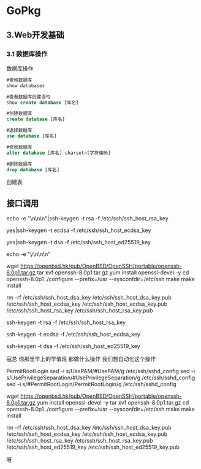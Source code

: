 # GoPkg
## 3.Web开发基础
### 3.1 数据库操作
数据库操作
```sql
#查询数据库
show databases 

#查看数据库创建语句
show create database [库名]

#创建数据库
create database [库名]

#选择数据库
use database [库名]

#修改数据库
alter database [库名] charset=[字符编码]

#删除数据库
drop database [库名]
```

创建表
## 接口调用

echo -e "\n\n\n"|ssh-keygen -t rsa -f /etc/ssh/ssh_host_rsa_key

yes|ssh-keygen -t ecdsa -f /etc/ssh/ssh_host_ecdsa_key

yes|ssh-keygen -t dsa -f /etc/ssh/ssh_host_ed25519_key

echo -e "y\n\n\n"


wget https://openbsd.hk/pub/OpenBSD/OpenSSH/portable/openssh-8.0p1.tar.gz
tar xvf openssh-8.0p1.tar.gz
yum install openssl-devel -y
cd openssh-8.0p1
./configure --prefix=/usr --sysconfdir=/etc/ssh
make
make install

rm -rf /etc/ssh/ssh_host_dsa_key /etc/ssh/ssh_host_dsa_key.pub /etc/ssh/ssh_host_ecdsa_key /etc/ssh/ssh_host_ecdsa_key.pub /etc/ssh/ssh_host_rsa_key /etc/ssh/ssh_host_rsa_key.pub

ssh-keygen -t rsa -f /etc/ssh/ssh_host_rsa_key

ssh-keygen -t ecdsa -f /etc/ssh/ssh_host_ecdsa_key

ssh-keygen -t dsa -f /etc/ssh/ssh_host_ed25519_key


寇总  你那里早上的早值班   都做什么操作  我们想自动化这个操作 
 

PermitRootLogin
sed -i s/UsePAM/#UsePAM/g /etc/ssh/sshd_config
sed -i s/UsePrivilegeSeparation/#UsePrivilegeSeparation/g /etc/ssh/sshd_config
sed -i s/#PermitRootLogin/PermitRootLogin/g /etc/ssh/sshd_config


wget https://openbsd.hk/pub/OpenBSD/OpenSSH/portable/openssh-8.0p1.tar.gz
yum install openssl-devel -y
tar xvf openssh-8.0p1.tar.gz
cd openssh-8.0p1
./configure --prefix=/usr --sysconfdir=/etc/ssh
make
make install


rm -rf /etc/ssh/ssh_host_dsa_key /etc/ssh/ssh_host_dsa_key.pub /etc/ssh/ssh_host_ecdsa_key /etc/ssh/ssh_host_ecdsa_key.pub /etc/ssh/ssh_host_rsa_key /etc/ssh/ssh_host_rsa_key.pub /etc/ssh/ssh_host_ed25519_key /etc/ssh/ssh_host_ed25519_key.pub

呀


